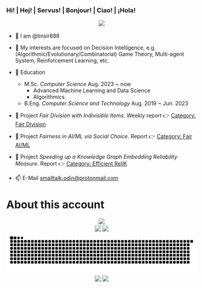 <!--
# This account has been discontinued。
# 此帳戶已停用。
-->
### Hi! | Hej! | Servus! | Bonjour! | Ciao! | ¡Hola!

<p align="center">
<a title="blog" target="_blank" href="https://tinsir888.github.io"><img src="https://img.shields.io/badge/blog-tinsir888-blue"></a>
</p>

- 👋 I am @tinsir888

- 👀 My interests are focused on Decision Intelligence, e.g. (Algorithmic/Evolutionary/Combinatorial) Game Theory, Multi-agent System, Reinforcement Learning, etc.

- 🏫 Education
  - M.Sc. *Computer Science* Aug. 2023 ~ now
    - Advanced Machine Learning and Data Science
    - Algorithmics
  - B.Eng. *Computer Science and Technology* Aug. 2019 ~ Jun. 2023

- 🔨 Project *Fair Division with Indivisible Items*. Weekly report 👉 [Category: Fair Division](https://tinsir888.github.io/categories/AUDatalogi/%E7%AE%97%E6%B3%95%E5%8D%9A%E5%BC%88%E8%AE%BA/%E5%85%AC%E5%B9%B3%E5%88%86%E9%85%8D%E5%8D%9A%E5%BC%88/)
- 🔨 Project *Fairness in AI/ML via Social Choice*. Report 👉 [Category: Fair AI/ML](https://tinsir888.github.io/categories/AUDatalogi/%E7%AE%97%E6%B3%95%E5%8D%9A%E5%BC%88%E8%AE%BA/AI-ML-%E5%85%AC%E5%B9%B3%E6%80%A7/)
- 🔨 Project *Speeding up a Knowledge Graph Embedding Reliability Measure*. Report 👉 [Category: Efficient ReliK](https://tinsir888.github.io/categories/AUDatalogi/%E6%95%B0%E6%8D%AE%E6%8C%96%E6%8E%98/%E7%9F%A5%E8%AF%86%E5%9B%BE%E8%B0%B1%E5%8F%AF%E9%9D%A0%E6%80%A7%E8%A1%A1%E9%87%8F/)

- 📫 E-Mail smalltalk.odin@protonmail.com

# About this account
<!--
| My GitHub Status                                                                                                                                                     | Most Used Languages                                                                                                                          |
|----------------------------------------------------------------------------------------------------------------------------------------------------------------------|----------------------------------------------------------------------------------------------------------------------------------------------|
| [![tinsir888's github stats](https://github-readme-stats.vercel.app/api?username=tinsir888&theme=buefy&show_icons=true&layout=compact)](https://github.com/anuraghazra/github-readme-stats)|[![Top Langs](https://github-readme-stats.vercel.app/api/top-langs/?username=tinsir888)](https://github.com/anuraghazra/github-readme-stats)|
-->

<div align="center">
    <img src="http://github-profile-summary-cards.vercel.app/api/cards/profile-details?username=tinsir888&theme=vue" />
</div>

<!--
![](http://github-profile-summary-cards.vercel.app/api/cards/profile-details?username=tinsir888&theme=vue)
-->

<div align="center">
    <img src="http://github-profile-summary-cards.vercel.app/api/cards/stats?username=tinsir888&theme=vue" />
    <img src="http://github-profile-summary-cards.vercel.app/api/cards/productive-time?username=tinsir888&theme=vue&utcOffset=2" />
</div>

<!--
![](http://github-profile-summary-cards.vercel.app/api/cards/stats?username=tinsir888&theme=vue)
![](http://github-profile-summary-cards.vercel.app/api/cards/productive-time?username=tinsir888&theme=vue&utcOffset=8)
-->

<div align="center">
<picture>
  <source media="(prefers-color-scheme: dark)" srcset="https://raw.githubusercontent.com/tinsir888/tinsir888/output/github-contribution-grid-snake-dark.svg">
  <source media="(prefers-color-scheme: light)" srcset="https://raw.githubusercontent.com/tinsir888/tinsir888/output/github-contribution-grid-snake.svg">
  <img alt="github contribution grid snake animation" src="https://raw.githubusercontent.com/tinsir888/tinsir888/output/github-contribution-grid-snake.svg">
</picture>
</div>

<div align="center">
    <img src="http://github-profile-summary-cards.vercel.app/api/cards/repos-per-language?username=tinsir888&theme=vue" />
    <img src="http://github-profile-summary-cards.vercel.app/api/cards/most-commit-language?username=tinsir888&theme=vue" />
</div>

<!--
![](http://github-profile-summary-cards.vercel.app/api/cards/repos-per-language?username=tinsir888&theme=vue)
![](http://github-profile-summary-cards.vercel.app/api/cards/most-commit-language?username=tinsir888&theme=vue)
-->



<!--
<div align="center">
    <img src="https://raw.githubusercontent.com/tinsir888/tinsir888/main/assets/github-contribution-grid-snake.svg" />
</div>
--> 
<!--
<div align="center">
<table>
    <tr>
        <td ><center><img src="https://github-readme-stats.vercel.app/api?username=tinsir888&show_icons=true&theme=gruvbox"></td>
        <td ><center><img src="https://github-readme-stats.vercel.app/api/top-langs/?username=tinsir888&layout=compact&langs_count=8&theme=gruvbox"></td>
    </tr>
</table>
</div>
-->
<!--
<p align="center">
<a href="https://github.com/Ashutosh00710/github-readme-activity-graph">
 <img src="https://github-readme-stats.vercel.app/api/pin/?username=tinsir888&repo=github-readme-activity-graph&theme=github&hide_border=true" />
</a>
</p>
[![Ashutosh's github activity graph](https://activity-graph.herokuapp.com/graph?username=Ashutosh00710)](https://github.com/ashutosh00710/github-readme-activity-graph)

<div align="center">
    <img src="https://activity-graph.herokuapp.com/graph?username=tinsir&theme=github" />
</div>
-->




<!--
**tinsir888/tinsir888** is a ✨ _special_ ✨ repository because its `README.md` (this file) appears on your GitHub profile.

Here are some ideas to get you started:

- 🔭 I’m currently working on ...
- 🌱 I’m currently learning ...
- 👯 I’m looking to collaborate on ...
- 🤔 I’m looking for help with ...
- 💬 Ask me about ...
- 📫 How to reach me: ...
- 😄 Pronouns: ...
- ⚡ Fun fact: ...
-->
